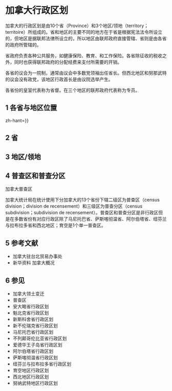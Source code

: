 # 加拿大行政区划



加拿大的行政区划是由10个省（Province）和3个地区/领地（territory；territoire）所组成的。省和地区的主要不同的地方在于省是根据宪法法令所设立的，但地区是据联邦法律所设立的，所以地区由联邦政府直接管辖、省则是由各省的政府所管辖的。

省政府负责各种公共服务，如健康保险、教育、和工作保险。各省除征收的税收之外，同时也获得联邦政府的分配经费来支付所需要的开销。

各省的议会为一院制，通常由议会中多数党领袖出任省长。但西北地区和努那武特的议会没有政党，该地区行政首长是由议院选举产生。

各省份的皇室代表称为省督。在三个地区的联邦政府代表称为专员。



## 1 各省与地区位置

zh-hant=}}



## 2 省



## 3 地区/领地



## 4 普查区和普查分区

加拿大普查区

加拿大统计局在统计使用下分加拿大的13个省份下辖二级区为普查区（census division；division de recensement）和三级区为普查分区（census subdivision；subdivision de recensement）。普查区和普查分区是非行政区但是在多数省份有对应行政区除了马尼托巴省、萨斯喀彻温省、阿尔伯塔省、纽芬兰与拉布拉多省和西北地区；育空是1个单一普查区。



## 5 参考文献

* 加拿大驻台北贸易办事处
* 新华资料 加拿大概况



## 6 参见

* 加拿大领土变迁
* 普查区
* 安大略省行政区划
* 魁北克省行政区划
* 新斯科舍省行政区划
* 新不伦瑞克省行政区划
* 马尼托巴省行政区划
* 不列颠哥伦比亚省行政区划
* 爱德华王子岛省行政区划
* 阿尔伯塔省行政区划
* 萨斯喀彻温省行政区划
* 纽芬兰与拉布拉多省行政区划
* 育空地区行政区划
* 西北地区行政区划
* 努纳武特地区行政区划



